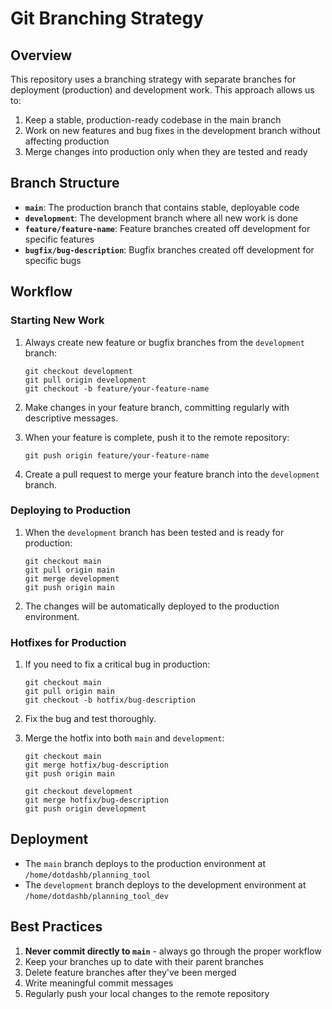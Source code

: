 # Git Branching Strategy

## Overview

This repository uses a branching strategy with separate branches for deployment (production) and development work. This approach allows us to:

1. Keep a stable, production-ready codebase in the main branch
2. Work on new features and bug fixes in the development branch without affecting production
3. Merge changes into production only when they are tested and ready

## Branch Structure

- **`main`**: The production branch that contains stable, deployable code
- **`development`**: The development branch where all new work is done
- **`feature/feature-name`**: Feature branches created off development for specific features
- **`bugfix/bug-description`**: Bugfix branches created off development for specific bugs

## Workflow

### Starting New Work

1. Always create new feature or bugfix branches from the `development` branch:
   ```
   git checkout development
   git pull origin development
   git checkout -b feature/your-feature-name
   ```

2. Make changes in your feature branch, committing regularly with descriptive messages.

3. When your feature is complete, push it to the remote repository:
   ```
   git push origin feature/your-feature-name
   ```

4. Create a pull request to merge your feature branch into the `development` branch.

### Deploying to Production

1. When the `development` branch has been tested and is ready for production:
   ```
   git checkout main
   git pull origin main
   git merge development
   git push origin main
   ```

2. The changes will be automatically deployed to the production environment.

### Hotfixes for Production

1. If you need to fix a critical bug in production:
   ```
   git checkout main
   git pull origin main
   git checkout -b hotfix/bug-description
   ```

2. Fix the bug and test thoroughly.

3. Merge the hotfix into both `main` and `development`:
   ```
   git checkout main
   git merge hotfix/bug-description
   git push origin main
   
   git checkout development
   git merge hotfix/bug-description
   git push origin development
   ```

## Deployment

- The `main` branch deploys to the production environment at `/home/dotdashb/planning_tool`
- The `development` branch deploys to the development environment at `/home/dotdashb/planning_tool_dev`

## Best Practices

1. **Never commit directly to `main`** - always go through the proper workflow
2. Keep your branches up to date with their parent branches
3. Delete feature branches after they've been merged
4. Write meaningful commit messages
5. Regularly push your local changes to the remote repository 